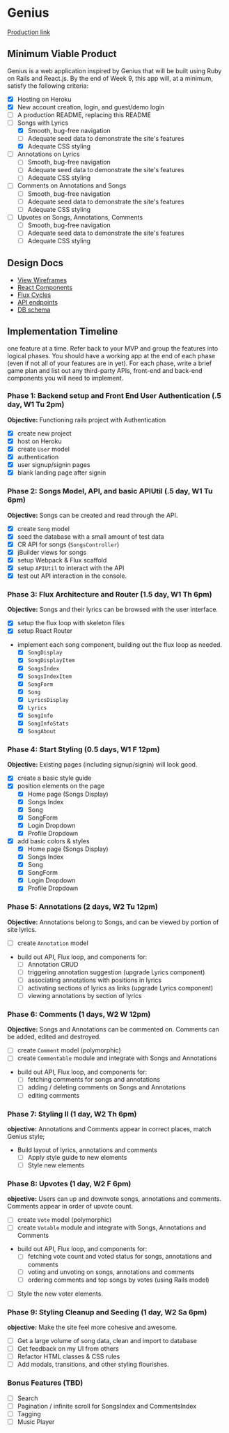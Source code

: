 # Genius

[Production link][production]

[production]: https://so-genius.com

## Minimum Viable Product

Genius is a web application inspired by Genius that will be built using Ruby on Rails and React.js.  By the end of Week 9, this app will, at a minimum, satisfy the following criteria:

- [x] Hosting on Heroku
- [x] New account creation, login, and guest/demo login
- [ ] A production README, replacing this README
- [ ] Songs with Lyrics
  - [X] Smooth, bug-free navigation
  - [ ] Adequate seed data to demonstrate the site's features
  - [X] Adequate CSS styling
- [ ] Annotations on Lyrics
  - [ ] Smooth, bug-free navigation
  - [ ] Adequate seed data to demonstrate the site's features
  - [ ] Adequate CSS styling
- [ ] Comments on Annotations and Songs
  - [ ] Smooth, bug-free navigation
  - [ ] Adequate seed data to demonstrate the site's features
  - [ ] Adequate CSS styling
- [ ] Upvotes on Songs, Annotations, Comments
  - [ ] Smooth, bug-free navigation
  - [ ] Adequate seed data to demonstrate the site's features
  - [ ] Adequate CSS styling

## Design Docs
* [View Wireframes][views]
* [React Components][components]
* [Flux Cycles][flux-cycles]
* [API endpoints][api-endpoints]
* [DB schema][schema]

[views]: docs/views.md
[components]: docs/components.md
[flux-cycles]: docs/flux-cycles.md
[api-endpoints]: docs/api-endpoints.md
[schema]: docs/schema.md

## Implementation Timeline
one feature at a time. Refer back to your MVP and group the features into logical phases. You should have a working app at the end of each phase (even if not all of your features are in yet). For each phase, write a brief game plan and list out any third-party APIs, front-end and back-end components you will need to implement.

### Phase 1: Backend setup and Front End User Authentication (.5 day, W1 Tu 2pm)

**Objective:** Functioning rails project with Authentication

- [x] create new project
- [x] host on Heroku
- [x] create `User` model
- [x] authentication
- [x] user signup/signin pages
- [x] blank landing page after signin

### Phase 2: Songs Model, API, and basic APIUtil (.5 day, W1 Tu 6pm)

**Objective:** Songs can be created and read through the API.

- [x] create `Song` model
- [x] seed the database with a small amount of test data
- [x] CR API for songs (`SongsController`)
- [x] jBuilder views for songs
- [x] setup Webpack & Flux scaffold
- [x] setup `APIUtil` to interact with the API
- [x] test out API interaction in the console.

### Phase 3: Flux Architecture and Router (1.5 day, W1 Th 6pm)

**Objective:** Songs and their lyrics can be browsed with the user interface.

- [x] setup the flux loop with skeleton files
- [x] setup React Router
- implement each song component, building out the flux loop as needed.
  - [x] `SongDisplay`
  - [x] `SongDisplayItem`
  - [x] `SongsIndex`
  - [x] `SongsIndexItem`
  - [x] `SongForm`
  - [x] `Song`
  - [x] `LyricsDisplay`
  - [x] `Lyrics`
  - [x] `SongInfo`
  - [x] `SongInfoStats`
  - [x] `SongAbout`

### Phase 4: Start Styling (0.5 days, W1 F 12pm)

**Objective:** Existing pages (including signup/signin) will look good.

- [x] create a basic style guide
- [X] position elements on the page
  - [x] Home page (Songs Display)
  - [x] Songs Index
  - [X] Song
  - [X] SongForm
  - [X] Login Dropdown
  - [X] Profile Dropdown

- [X] add basic colors & styles
  - [x] Home page (Songs Display)
  - [x] Songs Index
  - [X] Song
  - [X] SongForm
  - [X] Login Dropdown
  - [X] Profile Dropdown

### Phase 5: Annotations (2 days, W2 Tu 12pm)

**Objective:** Annotations belong to Songs, and can be viewed by portion of site lyrics.

- [ ] create `Annotation` model
- build out API, Flux loop, and components for:
  - [ ] Annotation CRUD
  - [ ] triggering annotation suggestion (upgrade Lyrics component)
  - [ ] associating annotations with positions in lyrics
  - [ ] activating sections of lyrics as links (upgrade Lyrics component)
  - [ ] viewing annotations by section of lyrics

### Phase 6: Comments (1 days, W2 W 12pm)

**Objective:** Songs and Annotations can be commented on. Comments can be added, edited and destroyed.

- [ ] create `Comment` model (polymorphic)
- [ ] create `Commentable` module and integrate with Songs and Annotations
- build out API, Flux loop, and components for:
  - [ ] fetching comments for songs and annotations
  - [ ] adding / deleting comments on Songs and Annotations
  - [ ] editing comments

### Phase 7: Styling II (1 day, W2 Th 6pm)

**objective:** Annotations and Comments appear in correct places, match Genius style;

- Build layout of lyrics, annotations and comments
  - [ ] Apply style guide to new elements
  - [ ] Style new elements

### Phase 8: Upvotes (1 day, W2 F 6pm)

**objective:** Users can up and downvote songs, annotations and comments. Comments appear in order of upvote count.

- [ ] create `Vote` model (polymorphic)
- [ ] create `Votable` module and integrate with Songs, Annotations and Comments
- build out API, Flux loop, and components for:
  - [ ] fetching vote count and voted status for songs, annotations and comments
  - [ ] voting and unvoting on songs, annotations and comments
  - [ ] ordering comments and top songs by votes (using Rails model)
- [ ] Style the new voter elements.

### Phase 9: Styling Cleanup and Seeding (1 day, W2 Sa 6pm)

**objective:** Make the site feel more cohesive and awesome.

- [ ] Get a large volume of song data, clean and import to database
- [ ] Get feedback on my UI from others
- [ ] Refactor HTML classes & CSS rules
- [ ] Add modals, transitions, and other styling flourishes.

### Bonus Features (TBD)
- [ ] Search
- [ ] Pagination / infinite scroll for SongsIndex and CommentsIndex
- [ ] Tagging
- [ ] Music Player

[phase-one]: docs/phases/phase1.md
[phase-two]: docs/phases/phase2.md
[phase-three]: docs/phases/phase3.md
[phase-four]: docs/phases/phase4.md
[phase-five]: docs/phases/phase5.md
